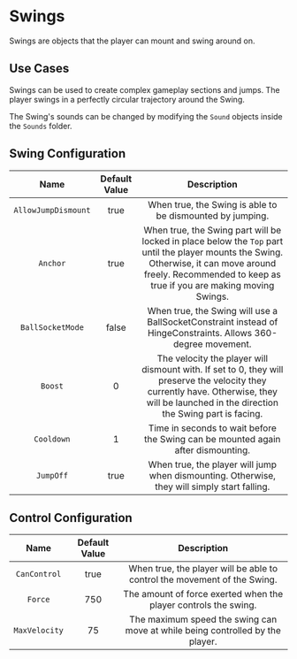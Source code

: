 # Swings

Swings are objects that the player can mount and swing around on.

## Use Cases

Swings can be used to create complex gameplay sections and jumps. The player swings in a perfectly circular trajectory around the Swing.

The Swing's sounds can be changed by modifying the `Sound` objects inside the `Sounds` folder.

## Swing Configuration

| Name | Default Value | Description
|:-----:|:-----:|:-----:
| `AllowJumpDismount` | true | When true, the Swing is able to be dismounted by jumping.
| `Anchor` | true | When true, the Swing part will be locked in place below the `Top` part until the player mounts the Swing. Otherwise, it can move around freely. Recommended to keep as true if you are making moving Swings.
| `BallSocketMode` | false | When true, the Swing will use a BallSocketConstraint instead of HingeConstraints. Allows 360-degree movement.
| `Boost` | 0 | The velocity the player will dismount with. If set to 0, they will preserve the velocity they currently have. Otherwise, they will be launched in the direction the Swing part is facing.
| `Cooldown` | 1 | Time in seconds to wait before the Swing can be mounted again after dismounting.
| `JumpOff` | true | When true, the player will jump when dismounting. Otherwise, they will simply start falling.

## Control Configuration

| Name | Default Value | Description
|:-----:|:-----:|:-----:
| `CanControl` | true | When true, the player will be able to control the movement of the Swing.
| `Force` | 750 | The amount of force exerted when the player controls the swing.
| `MaxVelocity` | 75 | The maximum speed the swing can move at while being controlled by the player.
